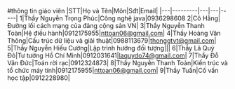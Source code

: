 #thông tin giáo viên
|STT|Họ và Tên|Môn|Sđt|Email|
|---|---------|---|---|-----|
1|Thầy Nguyễn Trọng Phúc|Công nghệ java|0936298608
2|Cô Hằng|Đường lối cách mạng của đảng cộng sản VN|
3|Thầy Nguyễn Thanh Toàn|Hệ điều hành|0912175955|nttoan06@gmail.com|
4|Thầy Hoàng Văn Thông|Cấu trúc dữ liệu và giải thuật|0988113679|thonggtvt@gmail.com|
5|Thầy Nguyễn Hiếu Cường|Lập trình hướng đối tượng|||
6|Thầy Lã Quý Đô|Tư tưởng Hồ Chí Minh|0912031641|laquydo74@gmail.com|
7|Thầy Đỗ Văn Đức|Toán rời rạc|0912324873|
8|Thầy Nguyễn Thanh Toàn|Kiến trúc và tổ chức máy tính|0912175955|nttoan06@gmail.com|
9|Thầy Tuấn|Cố vấn học tập|0912228980|
